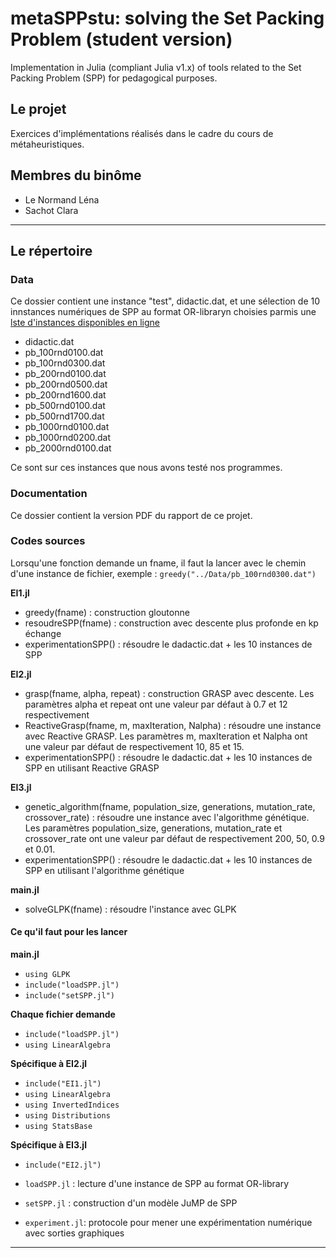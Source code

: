 # metaSPPstu: solving the Set Packing Problem (student version)
Implementation in Julia (compliant Julia v1.x) of tools related to the Set Packing Problem (SPP) for pedagogical purposes.

## Le projet
Exercices d'implémentations réalisés dans le cadre du cours de métaheuristiques.

## Membres du binôme
- Le Normand Léna
- Sachot Clara

------

## Le répertoire

### Data
Ce dossier contient une instance "test", didactic.dat, et une sélection de 10 innstances numériques de SPP au format OR-libraryn choisies parmis une [lste d'instances disponibles en ligne](https://www.emse.fr/~delorme/SetPackingFr.html)

 - didactic.dat
 - pb_100rnd0100.dat
 - pb_100rnd0300.dat
 - pb_200rnd0100.dat
 - pb_200rnd0500.dat
 - pb_200rnd1600.dat
 - pb_500rnd0100.dat
 - pb_500rnd1700.dat
 - pb_1000rnd0100.dat
 - pb_1000rnd0200.dat
 - pb_2000rnd0100.dat


Ce sont sur ces instances que nous avons testé nos programmes.

### Documentation
Ce dossier contient la version PDF du rapport de ce projet.

### Codes sources
Lorsqu'une fonction demande un fname, il faut la lancer avec le chemin d'une instance de fichier, exemple : `greedy("../Data/pb_100rnd0300.dat")`


 **EI1.jl**
  - greedy(fname) : construction gloutonne
  - resoudreSPP(fname) : construction avec descente plus profonde en kp échange
  - experimentationSPP() : résoudre le dadactic.dat + les 10 instances de SPP

**EI2.jl**
 - grasp(fname, alpha, repeat) : construction GRASP avec descente. Les paramètres alpha et repeat ont une valeur par défaut à 0.7 et 12 respectivement
  - ReactiveGrasp(fname, m, maxIteration, Nalpha) : résoudre une instance avec Reactive GRASP. Les paramètres m, maxIteration et Nalpha ont une valeur par défaut de respectivement 10, 85 et 15.
  - experimentationSPP() : résoudre le dadactic.dat + les 10 instances de SPP en utilisant Reactive GRASP

**EI3.jl**
 -  genetic_algorithm(fname, population_size, generations, mutation_rate, crossover_rate) : résoudre une instance avec l'algorithme génétique. Les paramètres population_size, generations, mutation_rate et crossover_rate ont une valeur par défaut de respectivement 200, 50, 0.9 et 0.01.
 - experimentationSPP() : résoudre le dadactic.dat + les 10 instances de SPP en utilisant l'algorithme génétique 

 **main.jl**
  - solveGLPK(fname) : résoudre l'instance avec GLPK

#### Ce qu'il faut pour les lancer
**main.jl**
 - `using GLPK`
 - `include("loadSPP.jl")`
 - `include("setSPP.jl")`

**Chaque fichier demande**
 - `include("loadSPP.jl")`
 - `using LinearAlgebra`

 **Spécifique à EI2.jl**
 - `include("EI1.jl")`
 - `using LinearAlgebra`
 - `using InvertedIndices`
 - `using Distributions`
 - `using StatsBase`

**Spécifique à EI3.jl**
- `include("EI2.jl")`






- `loadSPP.jl` : lecture d'une instance de SPP au format OR-library
- `setSPP.jl` : construction d'un modèle JuMP de SPP
- `experiment.jl`: protocole pour mener une expérimentation numérique avec sorties graphiques


------
